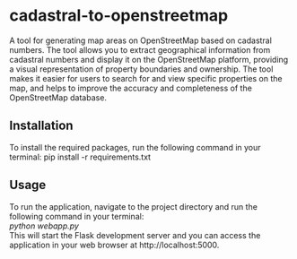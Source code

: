 # cadastral-to-openstreetmap
A tool for generating map areas on OpenStreetMap based on cadastral numbers. The tool allows you to extract geographical information from cadastral numbers and display it on the OpenStreetMap platform, providing a visual representation of property boundaries and ownership. The tool makes it easier for users to search for and view specific properties on the map, and helps to improve the accuracy and completeness of the OpenStreetMap database.

## Installation

To install the required packages, run the following command in your terminal:
pip install -r requirements.txt

## Usage

To run the application, navigate to the project directory and run the following command in your terminal: <br><i>python webapp.py</i> <br>
This will start the Flask development server and you can access the application in your web browser at http://localhost:5000.
